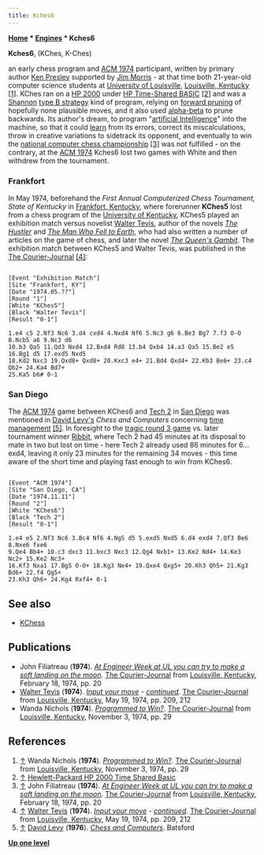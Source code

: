 ```yaml
---
title: Kches6
---
```

**[Home](Home "Home") \* [Engines](Engines "Engines") \* Kches6**


**Kches6**, (KChes, K-Ches)  

an early chess program and [ACM 1974](ACM_1974 "ACM 1974") participant, written by primary author [Ken Presley](index.php?title=Ken_Presley&action=edit&redlink=1 "Ken Presley (page does not exist)") supported by [Jim Morris](index.php?title=Jim_Morris&action=edit&redlink=1 "Jim Morris (page does not exist)") - at that time both 21-year-old computer science students at [University of Louisville](https://en.wikipedia.org/wiki/University_of_Louisville), [Louisville, Kentucky](https://en.wikipedia.org/wiki/Louisville,_Kentucky) <a id="cite-note-1" href="#cite-ref-1">[1]</a>. KChes ran on a [HP 2000](HP_2100 "HP 2100") under [HP Time-Shared BASIC](https://en.wikipedia.org/wiki/HP_Time-Shared_BASIC) <a id="cite-note-2" href="#cite-ref-2">[2]</a> and was a [Shannon](Claude_Shannon "Claude Shannon") [type B strategy](Type_B_Strategy "Type B Strategy") kind of program, relying on [forward pruning](Pruning "Pruning") of hopefully none plausible moves, and it also used [alpha-beta](Alpha-Beta "Alpha-Beta") to prune backwards. Its author's dream, to program "[artificial Intelligence](Artificial_Intelligence "Artificial Intelligence")" into the machine, so that it could [learn](Learning "Learning") from its errors, correct its miscalculations, throw in creative variations to sidetrack its opponent, and eventually to win the [national computer chess championship](ACM_North_American_Computer_Chess_Championship "ACM North American Computer Chess Championship") <a id="cite-note-3" href="#cite-ref-3">[3]</a> was not fulfilled - on the contrary, at the [ACM 1974](ACM_1974 "ACM 1974") Kches6 lost two games with White and then withdrew from the tournament.



### Frankfort


In May 1974, beforehand the *First Annual Computerized Chess Tournament, State of Kentucky* in [Frankfort, Kentucky](https://en.wikipedia.org/wiki/Frankfort,_Kentucky), where forerunner **KChes5** lost from a chess program of the [University of Kentucky](https://en.wikipedia.org/wiki/University_of_Kentucky), KChes5 played an exhibition match versus novelist [Walter Tevis](https://en.wikipedia.org/wiki/Walter_Tevis), author of the novels *[The Hustler](https://en.wikipedia.org/wiki/The_Hustler_(novel))* and *[The Man Who Fell to Earth](https://en.wikipedia.org/wiki/The_Man_Who_Fell_to_Earth_(novel))*, who had also written a number of articles on the game of chess, and later the novel *[The Queen's Gambit](https://en.wikipedia.org/wiki/The_Queen%27s_Gambit_(novel))*. The exhibition match between KChes5 and Walter Tevis, was published in the [The Courier-Journal](https://en.wikipedia.org/wiki/The_Courier-Journal) <a id="cite-note-4" href="#cite-ref-4">[4]</a>:




```

[Event "Exhibition Match"]
[Site "Frankfort, KY"]
[Date "1974.05.??"]
[Round "1"]
[White "KChes5"]
[Black "Walter Tevis"]
[Result "0-1"]

1.e4 c5 2.Nf3 Nc6 3.d4 cxd4 4.Nxd4 Nf6 5.Nc3 g6 6.Be3 Bg7 7.f3 O-O 8.Ncb5 a6 9.Nc3 d6 
10.b3 Qa5 11.Qd3 Nxd4 12.Bxd4 Rd8 13.b4 Qxb4 14.a3 Qa5 15.Be2 e5 16.Bg1 d5 17.exd5 Nxd5 
18.Kd2 Nxc3 19.Qxd8+ Qxd8+ 20.Kxc3 e4+ 21.Bd4 Qxd4+ 22.Kb3 Be6+ 23.c4 Qb2+ 24.Ka4 Bd7+ 
25.Ka5 b6# 0-1

```

### San Diego


The [ACM 1974](ACM_1974 "ACM 1974") game between KChes6 and [Tech 2](Tech "Tech") in [San Diego](https://en.wikipedia.org/wiki/San_Diego) was mentioned in [David Levy's](David_Levy "David Levy") *Chess and Computers* concerning [time management](Time_Management "Time Management") <a id="cite-note-5" href="#cite-ref-5">[5]</a>. In foresight to the [tragic round 3 game](ACM_1974#time "ACM 1974") vs. later tournament winner [Ribbit](Ribbit "Ribbit"), where Tech 2 had 45 minutes at its disposal to mate in two but lost on time - here Tech 2 already used 86 minutes for 6... exd4, leaving it only 23 minutes for the remaining 34 moves - this time aware of the short time and playing fast enough to win from KChes6.




```

[Event "ACM 1974"]
[Site "San Diego, CA"]
[Date "1974.11.11"]
[Round "2"]
[White "KChes6"]
[Black "Tech 2"]
[Result "0-1"]

1.e4 e5 2.Nf3 Nc6 3.Bc4 Nf6 4.Ng5 d5 5.exd5 Nxd5 6.d4 exd4 7.Qf3 Be6 8.Nxe6 fxe6 
9.Qe4 Bb4+ 10.c3 dxc3 11.bxc3 Nxc3 12.Qg4 Nxb1+ 13.Ke2 Nd4+ 14.Ke3 Nc2+ 15.Ke2 Nc3+ 
16.Kf3 Nxa1 17.Bg5 O-O+ 18.Kg3 Ne4+ 19.Qxe4 Qxg5+ 20.Kh3 Qh5+ 21.Kg3 Bd6+ 22.f4 Qg5+ 
23.Kh3 Qh6+ 24.Kg4 Rxf4+ 0-1

```

## See also


* [KChess](KChess "KChess")


## Publications


* John Filiatreau (**1974**). *[At Engineer Week at UL you can try to make a soft landing on the moon](https://www.newspapers.com/newspage/107846183/)*. [The Courier-Journal](https://en.wikipedia.org/wiki/The_Courier-Journal) from [Louisville, Kentucky](https://en.wikipedia.org/wiki/Louisville,_Kentucky), February 18, 1974, pp. 20
* [Walter Tevis](https://en.wikipedia.org/wiki/Walter_Tevis) (**1974**). *[Input your move](https://www.newspapers.com/newspage/108077667/) - [continued](https://www.newspapers.com/newspage/108077688/)*. [The Courier-Journal](https://en.wikipedia.org/wiki/The_Courier-Journal) from [Louisville, Kentucky](https://en.wikipedia.org/wiki/Louisville,_Kentucky), May 19, 1974, pp. 209, 212
* Wanda Nichols (**1974**). *[Programmed to Win?](https://www.newspapers.com/newspage/108064388/)*. [The Courier-Journal](https://en.wikipedia.org/wiki/The_Courier-Journal) from [Louisville, Kentucky](https://en.wikipedia.org/wiki/Louisville,_Kentucky), November 3, 1974, pp. 29


## References


1. <a id="cite-ref-1" href="#cite-note-1">↑</a> Wanda Nichols (**1974**). *[Programmed to Win?](https://www.newspapers.com/newspage/108064388/)*. [The Courier-Journal](https://en.wikipedia.org/wiki/The_Courier-Journal) from [Louisville, Kentucky](https://en.wikipedia.org/wiki/Louisville,_Kentucky), November 3, 1974, pp. 29
2. <a id="cite-ref-2" href="#cite-note-2">↑</a> [Hewlett-Packard HP 2000 Time Shared Basic](http://www.decodesystems.com/hp2000/)
3. <a id="cite-ref-3" href="#cite-note-3">↑</a> John Filiatreau (**1974**). *[At Engineer Week at UL you can try to make a soft landing on the moon](https://www.newspapers.com/newspage/107846183/)*. [The Courier-Journal](https://en.wikipedia.org/wiki/The_Courier-Journal) from [Louisville, Kentucky](https://en.wikipedia.org/wiki/Louisville,_Kentucky), February 18, 1974, pp. 20
4. <a id="cite-ref-4" href="#cite-note-4">↑</a> [Walter Tevis](https://en.wikipedia.org/wiki/Walter_Tevis) (**1974**). *[Input your move](https://www.newspapers.com/newspage/108077667/) - [continued](https://www.newspapers.com/newspage/108077688/)*. [The Courier-Journal](https://en.wikipedia.org/wiki/The_Courier-Journal) from [Louisville, Kentucky](https://en.wikipedia.org/wiki/Louisville,_Kentucky), May 19, 1974, pp. 209, 212
5. <a id="cite-ref-5" href="#cite-note-5">↑</a> [David Levy](David_Levy "David Levy") (**1976**). *[Chess and Computers](http://link.springer.com/book/10.1007/978-3-642-85538-2)*. Batsford

**[Up one level](Engines "Engines")**







 
